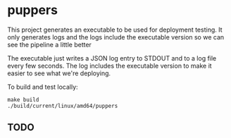 # puppers

This project generates an executable to be used for deployment testing. It only generates logs and the logs include the executable version so we can see the pipeline a little better

The executable just writes a JSON log entry to STDOUT and to a log file every few seconds. The log includes the executable version to make it easier to see what we're deploying.

To build and test locally:

```
make build
./build/current/linux/amd64/puppers
```

## TODO